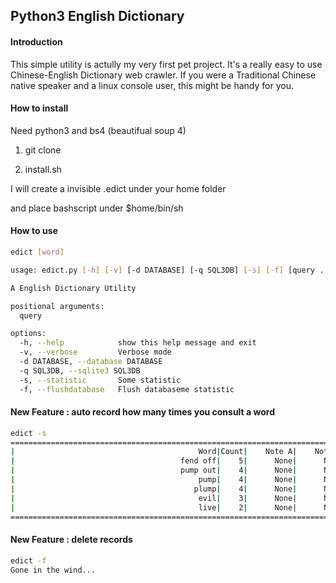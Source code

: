 ## Python3 English Dictionary

#### Introduction

This simple utility is actully my very first pet project. It's a really easy to use Chinese-English Dictionary web crawler. If you were a Traditional Chinese native speaker and a linux console user, this might be handy for you.

#### How to install

Need python3 and bs4 (beautifual soup 4)

1. git clone

2. install.sh

I will create a invisible .edict under your home folder

and place bashscript under $home/bin/sh

#### How to use

```bash
edict [word]
```

```bash
usage: edict.py [-h] [-v] [-d DATABASE] [-q SQL3DB] [-s] [-f] [query ...]

A English Dictionary Utility

positional arguments:
  query

options:
  -h, --help            show this help message and exit
  -v, --verbose         Verbose mode
  -d DATABASE, --database DATABASE
  -q SQL3DB, --sqlite3 SQL3DB
  -s, --statistic       Some statistic
  -f, --flushdatabase   Flush databaseme statistic
```

#### New Feature : auto record how many times you consult a word

```bash
edict -s
======================================================================================
|                                         Word|Count|    Note A|    Note B|    Note C|
|                                     fend off|    5|      None|      None|      None|
|                                     pump out|    4|      None|      None|      None|
|                                         pump|    4|      None|      None|      None|
|                                        plump|    4|      None|      None|      None|
|                                         evil|    3|      None|      None|      None|
|                                         live|    2|      None|      None|      None|
======================================================================================
```

#### New Feature : delete records

```bash
edict -f
Gone in the wind...
```


